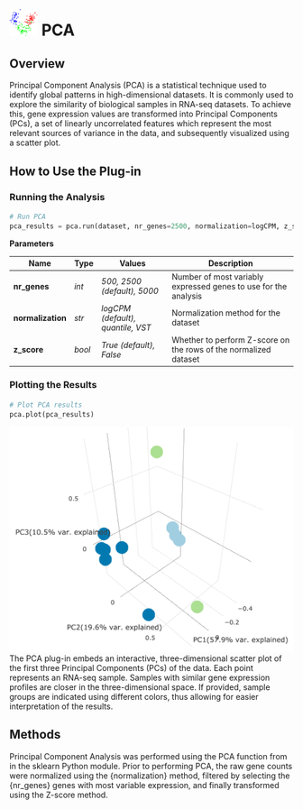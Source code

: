 <img src="img/pca-icon.png" width="50px"> PCA
================

Overview
----------------
Principal Component Analysis (PCA) is a statistical technique used to identify global patterns in high-dimensional datasets. It is commonly used to explore the similarity of biological samples in RNA-seq datasets. To achieve this, gene expression values are transformed into Principal Components (PCs), a set of linearly uncorrelated features which represent the most relevant sources of variance in the data, and subsequently visualized using a scatter plot.

How to Use the Plug-in
----------------
### Running the Analysis
```python
# Run PCA
pca_results = pca.run(dataset, nr_genes=2500, normalization=logCPM, z_score=True)
```

**Parameters**

| Name | Type | Values | Description |
| ---- | ---- | ------ | ----------- |
| **nr_genes** | *int* | *500, 2500 (default), 5000* | Number of most variably expressed genes to use for the analysis |
| **normalization** | *str* | *logCPM (default), quantile, VST* | Normalization method for the dataset |
| **z_score** | *bool* | *True (default), False* | Whether to perform Z-score on the rows of the normalized dataset |


### Plotting the Results
```python
# Plot PCA results
pca.plot(pca_results)
```
<img src="img/pca-example.png"> 
The PCA plug-in embeds an interactive, three-dimensional scatter plot of the first three Principal Components (PCs) of the data. Each point represents an RNA-seq sample. Samples with similar gene expression profiles are closer in the three-dimensional space. If provided, sample groups are indicated using different colors, thus allowing for easier interpretation of the results.

Methods
----------------
Principal Component Analysis was performed using the PCA function from in the sklearn Python module. Prior to performing PCA, the raw gene counts were normalized using the {normalization} method, filtered by selecting the {nr_genes} genes with most variable expression, and finally transformed using the Z-score method.